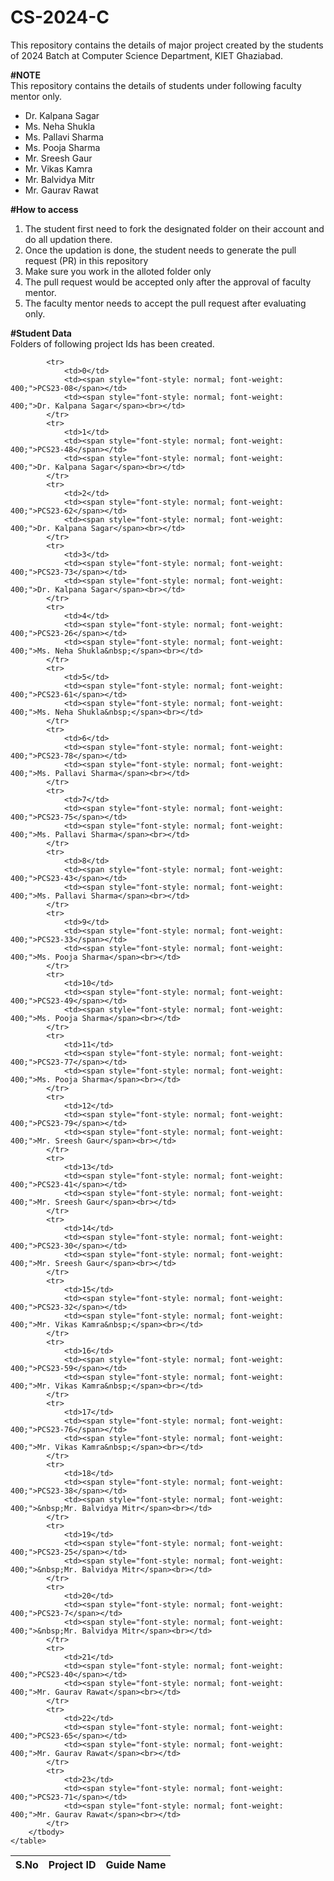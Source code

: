 # CS-2024-C
This repository contains the details of major project created by the students of 2024 Batch at Computer Science Department, KIET Ghaziabad.<br>

<b>#NOTE</b><br>
This repository contains the details of students under following faculty mentor only.<br>
<ul>
  <li>Dr. Kalpana Sagar</li>
  <li>Ms. Neha Shukla</li>
  <li>Ms. Pallavi Sharma</li>
  <li>Ms. Pooja Sharma</li>
  <li>Mr. Sreesh Gaur</li>
  <li>Mr. Vikas Kamra</li>
  <li>Mr. Balvidya Mitr</li>
  <li>Mr. Gaurav Rawat</li>
</ul>
  
<b>#How to access</b><br>
<ol>
  <li>The student first need to fork the designated folder on their account and do all updation there.</li>
  <li>Once the updation is done, the student needs to generate the pull request (PR) in this repository</li>
  <li>Make sure you work in the alloted folder only</li>
  <li>The pull request would be accepted only after the approval of faculty mentor.</li>
  <li>The faculty mentor needs to accept the pull request after evaluating only.</li>
 </ol>

<b>#Student Data</b><br>
Folders of following project Ids has been created.<br>
	<table>
		<thead>
			<tr>
				<th>S.No</th>
				<th>Project ID</th>
				<th>Guide Name</th>
			</tr>
		</thead>
		<tbody>
		
			<tr>
				<td>0</td>
				<td><span style="font-style: normal; font-weight: 400;">PCS23-08</span></td>
				<td><span style="font-style: normal; font-weight: 400;">Dr. Kalpana Sagar</span><br></td>
			</tr>
			<tr>
				<td>1</td>
				<td><span style="font-style: normal; font-weight: 400;">PCS23-48</span></td>
				<td><span style="font-style: normal; font-weight: 400;">Dr. Kalpana Sagar</span><br></td>
			</tr>
			<tr>
				<td>2</td>
				<td><span style="font-style: normal; font-weight: 400;">PCS23-62</span></td>
				<td><span style="font-style: normal; font-weight: 400;">Dr. Kalpana Sagar</span><br></td>
			</tr>
			<tr>
				<td>3</td>
				<td><span style="font-style: normal; font-weight: 400;">PCS23-73</span></td>
				<td><span style="font-style: normal; font-weight: 400;">Dr. Kalpana Sagar</span><br></td>
			</tr>
			<tr>
				<td>4</td>
				<td><span style="font-style: normal; font-weight: 400;">PCS23-26</span></td>
				<td><span style="font-style: normal; font-weight: 400;">Ms. Neha Shukla&nbsp;</span><br></td>
			</tr>
			<tr>
				<td>5</td>
				<td><span style="font-style: normal; font-weight: 400;">PCS23-61</span></td>
				<td><span style="font-style: normal; font-weight: 400;">Ms. Neha Shukla&nbsp;</span><br></td>
			</tr>
			<tr>
				<td>6</td>
				<td><span style="font-style: normal; font-weight: 400;">PCS23-78</span></td>
				<td><span style="font-style: normal; font-weight: 400;">Ms. Pallavi Sharma</span><br></td>
			</tr>
			<tr>
				<td>7</td>
				<td><span style="font-style: normal; font-weight: 400;">PCS23-75</span></td>
				<td><span style="font-style: normal; font-weight: 400;">Ms. Pallavi Sharma</span><br></td>
			</tr>
			<tr>
				<td>8</td>
				<td><span style="font-style: normal; font-weight: 400;">PCS23-43</span></td>
				<td><span style="font-style: normal; font-weight: 400;">Ms. Pallavi Sharma</span><br></td>
			</tr>
			<tr>
				<td>9</td>
				<td><span style="font-style: normal; font-weight: 400;">PCS23-33</span></td>
				<td><span style="font-style: normal; font-weight: 400;">Ms. Pooja Sharma</span><br></td>
			</tr>
			<tr>
				<td>10</td>
				<td><span style="font-style: normal; font-weight: 400;">PCS23-49</span></td>
				<td><span style="font-style: normal; font-weight: 400;">Ms. Pooja Sharma</span><br></td>
			</tr>
			<tr>
				<td>11</td>
				<td><span style="font-style: normal; font-weight: 400;">PCS23-77</span></td>
				<td><span style="font-style: normal; font-weight: 400;">Ms. Pooja Sharma</span><br></td>
			</tr>
			<tr>
				<td>12</td>
				<td><span style="font-style: normal; font-weight: 400;">PCS23-79</span></td>
				<td><span style="font-style: normal; font-weight: 400;">Mr. Sreesh Gaur</span><br></td>
			</tr>
			<tr>
				<td>13</td>
				<td><span style="font-style: normal; font-weight: 400;">PCS23-41</span></td>
				<td><span style="font-style: normal; font-weight: 400;">Mr. Sreesh Gaur</span><br></td>
			</tr>
			<tr>
				<td>14</td>
				<td><span style="font-style: normal; font-weight: 400;">PCS23-30</span></td>
				<td><span style="font-style: normal; font-weight: 400;">Mr. Sreesh Gaur</span><br></td>
			</tr>
			<tr>
				<td>15</td>
				<td><span style="font-style: normal; font-weight: 400;">PCS23-32</span></td>
				<td><span style="font-style: normal; font-weight: 400;">Mr. Vikas Kamra&nbsp;</span><br></td>
			</tr>
			<tr>
				<td>16</td>
				<td><span style="font-style: normal; font-weight: 400;">PCS23-59</span></td>
				<td><span style="font-style: normal; font-weight: 400;">Mr. Vikas Kamra&nbsp;</span><br></td>
			</tr>
			<tr>
				<td>17</td>
				<td><span style="font-style: normal; font-weight: 400;">PCS23-76</span></td>
				<td><span style="font-style: normal; font-weight: 400;">Mr. Vikas Kamra&nbsp;</span><br></td>
			</tr>
			<tr>
				<td>18</td>
				<td><span style="font-style: normal; font-weight: 400;">PCS23-38</span></td>
				<td><span style="font-style: normal; font-weight: 400;">&nbsp;Mr. Balvidya Mitr</span><br></td>
			</tr>
			<tr>
				<td>19</td>
				<td><span style="font-style: normal; font-weight: 400;">PCS23-25</span></td>
				<td><span style="font-style: normal; font-weight: 400;">&nbsp;Mr. Balvidya Mitr</span><br></td>
			</tr>
			<tr>
				<td>20</td>
				<td><span style="font-style: normal; font-weight: 400;">PCS23-7</span></td>
				<td><span style="font-style: normal; font-weight: 400;">&nbsp;Mr. Balvidya Mitr</span><br></td>
			</tr>
			<tr>
				<td>21</td>
				<td><span style="font-style: normal; font-weight: 400;">PCS23-40</span></td>
				<td><span style="font-style: normal; font-weight: 400;">Mr. Gaurav Rawat</span><br></td>
			</tr>
			<tr>
				<td>22</td>
				<td><span style="font-style: normal; font-weight: 400;">PCS23-65</span></td>
				<td><span style="font-style: normal; font-weight: 400;">Mr. Gaurav Rawat</span><br></td>
			</tr>
			<tr>
				<td>23</td>
				<td><span style="font-style: normal; font-weight: 400;">PCS23-71</span></td>
				<td><span style="font-style: normal; font-weight: 400;">Mr. Gaurav Rawat</span><br></td>
			</tr>
		</tbody>
	</table>
